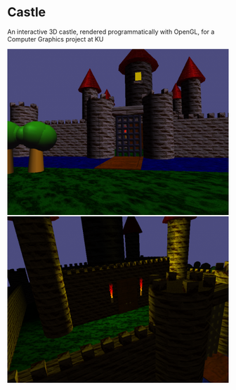 # Castle
An interactive 3D castle, rendered programmatically with OpenGL, for a Computer Graphics project at KU

![Alt text](/Screenshot1.png?raw=true "Screenshot")
![Alt text](/Screenshot2.png?raw=true "Screenshot")
